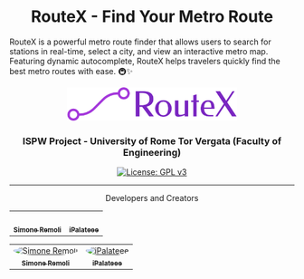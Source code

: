 <h1 align="center">
  RouteX - Find Your Metro Route
</h1>
RouteX is a powerful metro route finder that allows users to search for stations in real-time, select a city, and view an interactive metro map. Featuring dynamic autocomplete, RouteX helps travelers quickly find the best metro routes with ease. 🚇✨

<p align="center"> </p>


<p align="center"><img src= "https://raw.githubusercontent.com/SimoneRemoli/RouteX_Shortest_Path/refs/heads/main/src/main/webapp/images/logo-no-background.png" alt="MaxKB" width="300" /></p>
<h3 align="center">ISPW Project - University of Rome Tor Vergata (Faculty of Engineering) </h3>

<p align="center">
  <a href="https://www.gnu.org/licenses/gpl-3.0.html#license-text"><img src="https://img.shields.io/github/license/1Panel-dev/maxkb?color=%231890FF" alt="License: GPL v3"></a> 
</p>
<hr/>
<p align="center">Developers and Creators </p>

<table align="center"> <tr> <td align="center"> <a href="https://github.com/SimoneRemoli"> <img src="https://avatars.githubusercontent.com/u/118252611?v=4" width="100px;" alt=""/><br /> <sub><b>Simone Remoli</b></sub> </a> </td> <td align="center"> <a href="https://github.com/iPalateee"> <img src="https://avatars.githubusercontent.com/u/75428846?v=4" width="100px;" alt=""/><br /> <sub><b>iPalateee</b></sub> </a> </td>  </tr> </table>

<table align="center">
  <tr>
    <td align="center">
      <a href="https://github.com/SimoneRemoli">
        <img src="https://avatars.githubusercontent.com/u/118252611?v=4" width="100px" style="border-radius: 50%;" alt="Simone Remoli"/><br />
        <sub><b>Simone Remoli</b></sub>
      </a>
    </td>
    <td align="center">
      <a href="https://github.com/iPalateee">
        <img src="https://avatars.githubusercontent.com/u/75428846?v=4" width="100px" style="border-radius: 50%;" alt="iPalateee"/><br />
        <sub><b>iPalateee</b></sub>
      </a>
    </td>
  </tr>
</table>

